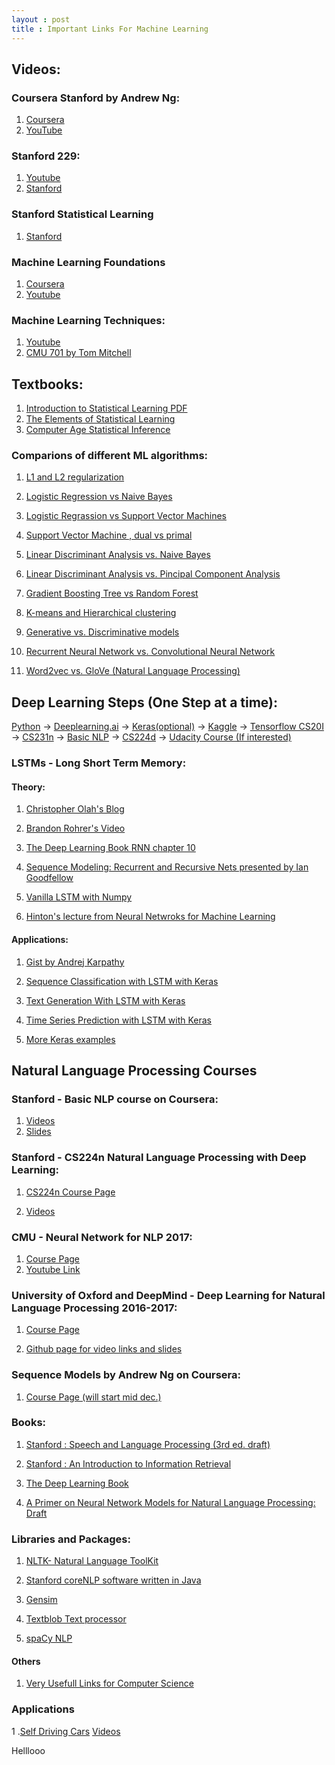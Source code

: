```yaml
---
layout : post
title : Important Links For Machine Learning
---
```

## Videos:

### Coursera Stanford by Andrew Ng:
1. [Coursera](https://www.coursera.org/learn/machine-learning)
1. [YouTube ](https://www.youtube.com/watch?v=PPLop4L2eGk&list=PLLssT5z_DsK-h9vYZkQkYNWcItqhlRJLN)

### Stanford 229:

1. [Youtube](https://www.youtube.com/watch?v=UzxYlbK2c7E&list=PLA89DCFA6ADACE599)
1. [Stanford](http://cs229.stanford.edu/syllabus.html)


### Stanford Statistical Learning

1. [Stanford](https://lagunita.stanford.edu/courses/HumanitiesSciences/StatLearning/Winter2016/about)


### Machine Learning Foundations

1. [Coursera](https://www.coursera.org/learn/ntumlone-mathematicalfoundations)
1.  [Youtube](https://www.youtube.com/playlist?list=PLXVfgk9fNX2I7tB6oIINGBmW50rrmFTqf&disable_polymer=true)


### Machine Learning Techniques:

1. [Youtube](https://www.youtube.com/playlist?list=PLXVfgk9fNX2IQOYPmqjqWsNUFl2kpk1U2&disable_polymer=true)
1. [CMU 701 by Tom Mitchell](http://www.cs.cmu.edu/~tom/10701_sp11/lectures.shtml)


## Textbooks:
1. [Introduction to Statistical Learning PDF](http://www-bcf.usc.edu/~gareth/ISL/ISLR%20First%20Printing.pdf)
1. [The Elements of Statistical Learning](https://web.stanford.edu/~hastie/Papers/ESLII.pdf)
1. [Computer Age Statistical Inference](https://web.stanford.edu/~hastie/CASI_files/PDF/casi.pdf)


### Comparions of different ML algorithms:

1. [L1 and L2 regularization](https://www.quora.com/What-is-the-difference-between-L1-and-L2-regularization-How-does-it-solve-the-problem-of-overfitting-Which-regularizer-to-use-and-when)

1. [Logistic Regression vs Naive Bayes](https://www.quora.com/What-is-the-difference-between-logistic-regression-and-Naive-Bayes)

1. [Logistic Regrassion vs Support Vector Machines](https://stats.stackexchange.com/questions/95340/comparing-svm-and-logistic-regression)

1. [Support Vector Machine , dual vs primal](https://www.quora.com/Why-is-solving-in-the-dual-easier-than-solving-in-the-primal-What-advantages-do-we-get-from-solving-in-the-dual)

1. [Linear Discriminant Analysis vs. Naive Bayes](https://www.quora.com/Classification-machine-learning-What-are-the-main-differences-between-the-LDA-Linear-Discriminant-Analysis-and-Naive-Bayes-classifiers)

1. [Linear Discriminant Analysis vs. Pincipal Component Analysis](https://www.quora.com/What-is-the-difference-between-LDA-and-PCA-for-dimension-reduction)

1. [Gradient Boosting Tree vs Random Forest](https://stats.stackexchange.com/questions/173390/gradient-boosting-tree-vs-random-forest)

1. [K-means and Hierarchical clustering](https://www.quora.com/What-is-the-difference-between-k-means-and-hierarchical-clustering)

1. [Generative vs. Discriminative models](https://stats.stackexchange.com/questions/12421/generative-vs-discriminative)

1. [Recurrent Neural Network vs. Convolutional Neural Network](https://datascience.stackexchange.com/questions/11619/rnn-vs-cnn-at-a-high-level)

1. [Word2vec vs. GloVe (Natural Language Processing)](https://www.quora.com/How-is-GloVe-different-from-word2vec)

## Deep Learning Steps (One Step at a time):
[Python](https://www.udemy.com/complete-python-bootcamp/) -> [Deeplearning.ai](https://www.coursera.org/specializations/deep-learning?lipi=urn%3Ali%3Apage%3Ad_flagship3_pulse_read%3Bq7mMgYx%2FQfW1YjxMmfeunA%3D%3D) -> [Keras(optional)](https://keras.io/#getting-started-30-seconds-to-keras) -> [Kaggle](https://www.kaggle.com) -> [Tensorflow CS20I](https://www.youtube.com/playlist?list=PLQ0sVbIj3URf94DQtGPJV629ctn2c1zN-&lipi=urn%3Ali%3Apage%3Ad_flagship3_pulse_read%3Bq7mMgYx%2FQfW1YjxMmfeunA%3D%3D) -> [CS231n](https://www.youtube.com/playlist?list=PL3FW7Lu3i5JvHM8ljYj-zLfQRF3EO8sYv&lipi=urn%3Ali%3Apage%3Ad_flagship3_pulse_read%3Bq7mMgYx%2FQfW1YjxMmfeunA%3D%3D) -> [Basic NLP](https://www.youtube.com/playlist?list=PL6397E4B26D00A269&lipi=urn%3Ali%3Apage%3Ad_flagship3_pulse_read%3Bq7mMgYx%2FQfW1YjxMmfeunA%3D%3D) -> [CS224d](https://www.youtube.com/playlist?list=PL3FW7Lu3i5Jsnh1rnUwq_TcylNr7EkRe6&lipi=urn%3Ali%3Apage%3Ad_flagship3_pulse_read%3Bq7mMgYx%2FQfW1YjxMmfeunA%3D%3D) -> [Udacity Course (If interested)](https://in.udacity.com/course/deep-learning-nanodegree-foundation--nd101)

### LSTMs - Long Short Term Memory:
#### Theory:

1. [Christopher Olah's Blog](http://colah.github.io/posts/2015-08-Understanding-LSTMs/)

1. [Brandon Rohrer's Video](https://www.youtube.com/watch?v=WCUNPb-5EYI)

1. [The Deep Learning Book RNN chapter 10](http://www.deeplearningbook.org/contents/rnn.html)

1. [Sequence Modeling: Recurrent and Recursive Nets presented by Ian Goodfellow](https://www.youtube.com/watch?v=ZVN14xYm7JA)

1. [Vanilla LSTM with Numpy](http://blog.varunajayasiri.com/numpy_lstm.html)

1. [Hinton's lecture from Neural Netwroks for Machine Learning](https://www.youtube.com/playlist?list=PLoRl3Ht4JOcdU872GhiYWf6jwrk_SNhz9)

#### Applications:
1. [Gist by Andrej Karpathy](https://gist.github.com/karpathy/d4dee566867f8291f086)

1. [Sequence Classification with LSTM with Keras](https://machinelearningmastery.com/sequence-classification-lstm-recurrent-neural-networks-python-keras/)

1. [Text Generation With LSTM with Keras](https://machinelearningmastery.com/text-generation-lstm-recurrent-neural-networks-python-keras/)

1. [Time Series Prediction with LSTM with Keras](https://machinelearningmastery.com/time-series-prediction-lstm-recurrent-neural-networks-python-keras/)

1. [More Keras examples](https://github.com/fchollet/keras/tree/master/examples)

## Natural Language Processing Courses

### Stanford - Basic NLP course on Coursera:

1. [Videos](https://www.youtube.com/playlist?list=PL6397E4B26D00A269&disable_polymer=true)
1. [Slides](https://web.stanford.edu/~jurafsky/NLPCourseraSlides.html)


### Stanford - CS224n Natural Language Processing with Deep Learning:

1. [CS224n Course Page](http://web.stanford.edu/class/cs224n/)

1. [Videos](https://www.youtube.com/playlist?list=PL3FW7Lu3i5Jsnh1rnUwq_TcylNr7EkRe6)


### CMU - Neural Network for NLP 2017:

1. [Course Page](http://www.phontron.com/class/nn4nlp2017/schedule.html)
1. [Youtube Link](https://www.youtube.com/playlist?list=PL8PYTP1V4I8ABXzdqtOpB_eqBlVAz_xPT)


### University of Oxford and DeepMind - Deep Learning for Natural Language Processing 2016-2017:

1. [Course Page](http://www.cs.ox.ac.uk/teaching/courses/2016-2017/dl/)

1. [Github page for video links and slides](https://github.com/oxford-cs-deepnlp-2017/lectures)


### Sequence Models by Andrew Ng on Coursera:

1. [Course Page (will start mid dec.)](https://www.coursera.org/learn/nlp-sequence-models)



### Books:

1. [Stanford : Speech and Language Processing (3rd ed. draft)](https://web.stanford.edu/~jurafsky/slp3/)

1. [Stanford : An Introduction to Information Retrieval](https://nlp.stanford.edu/IR-book/pdf/irbookonlinereading.pdf)

1. [The Deep Learning Book](www.deeplearningbook.org)

1. [A Primer on Neural Network Models for Natural Language Processing: Draft](http://u.cs.biu.ac.il/~yogo/nnlp.pdf)



### Libraries and Packages:

1. [NLTK- Natural Language ToolKit](http://www.nltk.org/)

1. [Stanford coreNLP software written in Java](https://nlp.stanford.edu/software/)

1. [Gensim](https://radimrehurek.com/gensim/)

1. [Textblob Text processor](https://textblob.readthedocs.io/en/dev/)

1. [spaCy NLP](https://spacy.io)


#### Others
1. [Very Usefull Links for Computer Science](https://github.com/Developer-Y/cs-video-courses/blob/master/README.md#machine-learning)

### Applications
1 .[Self Driving Cars](https://selfdrivingcars.mit.edu/?lipi=urn%253Ali%253Apage%253Ad_flagship3_pulse_read%253Bq7mMgYx%252FQfW1YjxMmfeunA%253D%253D) [Videos](https://www.youtube.com/playlist?list=PLrAXtmErZgOeiKm4sgNOknGvNjby9efdf&lipi=urn%3Ali%3Apage%3Ad_flagship3_pulse_read%3Bq7mMgYx%2FQfW1YjxMmfeunA%3D%3D)

<!--
    1111111111
Bayesian:

I saw a DS interview question on Glassdoor (Do you think yourself more as a frequentist or Bayesian?), which motivated me to learn something about Bayesian statistics. Collected these materials today.

** Courses:

Bayesian Statistics: From Concept to Data Analysis: https://www.coursera.org/learn/bayesian-statistics

Bayesian Methods for Machine Learning: https://www.coursera.org/learn/bayesian-methods-in-machine-learning

Statistical Rethinking: http://xcelab.net/rm/statistical-rethinking/ (Recorded Lectures: Winter 2015, Fall 2017)

** Book:

Bayesian Data Analysis, Third Edition

Applied Predictive Modeling

** Other:

https://github.com/thsavage/Applied-Data-Science


222222222222
Time series:

(I should change the name to be DS. Anyway, this will be the last topic I will review recently. Will mainly focus on Leetcode afterward)



** Courses:

Time Series Forecasting (Udacity): udacity.com/course/time-series-forecasting--ud980

Topics in Mathematics with Applications in Finance (MIT):

https://ocw.mit.edu/courses/mathematics/18-s096-topics-in-mathematics-with-applications-in-finance-fall-2013/

https://www.youtube.com/playlist?list=PLUl4u3cNGP63ctJIEC1UnZ0btsphnnoHR



** Books:

Time Series Analysis and Its Applications: http://www.springer.com/us/book/9783319524511



** With LSTM:

https://machinelearningmastery.com/time-series-prediction-lstm-recurrent-neural-networks-python-keras/

https://machinelearningmastery.com/multivariate-time-series-forecasting-lstms-keras/

More: https://machinelearningmastery.com/?s=Time+Series&submit=Search



** Competitions:

https://www.kaggle.com/c/web-traffic-time-series-forecasting

https://www.kaggle.com/c/recruit-restaurant-visitor-forecasting

https://www.m4.unic.ac.cy/

33333333333333

Lists with Solutions:

111 Data Science Interview Questions & Detailed Answers: https://rpubs.com/JDAHAN/172473?lipi=urn%3Ali%3Apage%3Ad_flagship3_pulse_read%3BPvP8o7RfTk6UAybueT4V1A%3D%3D

40 Interview Questions asked at Startups in Machine Learning / Data Science  https://www.analyticsvidhya.com/blog/2016/09/40-interview-questions-asked-at-startups-in-machine-learning-data-science/?lipi=urn%3Ali%3Apage%3Ad_flagship3_pulse_read%3BPvP8o7RfTk6UAybueT4V1A%3D%3D

100 Data Science Interview Questions and Answers (General) for 2017 https://www.dezyre.com/article/100-data-science-interview-questions-and-answers-general-for-2017/184?lipi=urn%3Ali%3Apage%3Ad_flagship3_pulse_read%3BPvP8o7RfTk6UAybueT4V1A%3D%3D
21 Must-Know Data Science Interview Questions and Answers http://www.kdnuggets.com/2016/02/21-data-science-interview-questions-answers.html?lipi=urn%3Ali%3Apage%3Ad_flagship3_pulse_read%3BPvP8o7RfTk6UAybueT4V1A%3D%3D
45 Questions to test a data scientist on basics of Deep Learning (along with solution) https://www.analyticsvidhya.com/blog/2017/01/must-know-questions-deep-learning/?lipi=urn%3Ali%3Apage%3Ad_flagship3_pulse_read%3BPvP8o7RfTk6UAybueT4V1A%3D%3D
30 Questions to test a data scientist on Natural Language Processing https://www.analyticsvidhya.com/blog/2017/07/30-questions-test-data-scientist-natural-language-processing-solution-skilltest-nlp/?lipi=urn%3Ali%3Apage%3Ad_flagship3_pulse_read%3BPvP8o7RfTk6UAybueT4V1A%3D%3D


Without Solutions:

Over 100 Data Science Interview Questions http://www.learndatasci.com/data-science-interview-questions/?lipi=urn%3Ali%3Apage%3Ad_flagship3_pulse_read%3BPvP8o7RfTk6UAybueT4V1A%3D%3D
20 questions to detect fake data scientists https://www.import.io/post/20-questions-to-detect-fake-data-scientists/?lipi=urn%3Ali%3Apage%3Ad_flagship3_pulse_read%3BPvP8o7RfTk6UAybueT4V1A%3D%3D

https://www.glassdoor.com/Interview/data-scientist-interview-questions-SRCH_KO0,14.htm?lipi=urn%3Ali%3Apage%3Ad_flagship3_pulse_read%3BPvP8o7RfTk6UAybueT4V1A%3D%3D

4444444444
https://leetcode.com/problemset/all/

55555555
http://www.cs.cmu.edu/~tom/10701_sp11/lectures.shtml

66666666
https://www.kaggle.com/c/tensorflow-speech-recognition-challenge
-->

Helllooo
